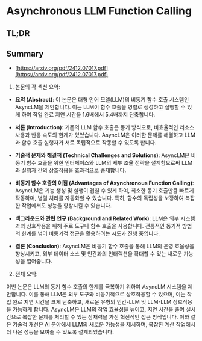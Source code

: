 # Asynchronous LLM Function Calling
## TL;DR
## Summary
- [https://arxiv.org/pdf/2412.07017.pdf](https://arxiv.org/pdf/2412.07017.pdf)

1. 논문의 각 섹션 요약:

- **요약 (Abstract)**:
  이 논문은 대형 언어 모델(LLM)의 비동기 함수 호출 시스템인 AsyncLM을 제안합니다. 이는 LLM이 함수 호출을 병렬로 생성하고 실행할 수 있게 하여 작업 완료 지연 시간을 1.6배에서 5.4배까지 단축합니다.

- **서론 (Introduction)**:
  기존의 LLM 함수 호출은 동기 방식으로, 비효율적인 리소스 사용과 반응 속도의 한계가 있었습니다. AsyncLM은 이러한 문제를 해결하고 LLM과 함수 호출 실행자가 서로 독립적으로 작동할 수 있도록 합니다.

- **기술적 문제와 해결책 (Technical Challenges and Solutions)**:
  AsyncLM은 비동기 함수 호출을 위한 인터페이스와 LLM의 세부 조율 전략을 설계함으로써 LLM과 실행자 간의 상호작용을 효과적으로 중재합니다.

- **비동기 함수 호출의 이점 (Advantages of Asynchronous Function Calling)**:
  AsyncLM은 기능 생성 및 실행이 겹칠 수 있게 하여, 최소한 동기 호출만큼 빠르게 작동하며, 병렬 처리를 자동화할 수 있습니다. 특히, 함수의 독립성을 보장하여 복잡한 작업에서도 성능을 향상시킬 수 있습니다.

- **백그라운드와 관련 연구 (Background and Related Work)**:
  LLM은 외부 시스템과의 상호작용을 위해 주로 도구나 함수 호출을 사용합니다. 전통적인 동기적 방법의 한계를 넘어 비동기적 접근을 활용하려는 시도가 진행 중입니다.

- **결론 (Conclusion)**:
  AsyncLM은 비동기 함수 호출을 통해 LLM의 운영 효율성을 향상시키고, 외부 데이터 소스 및 인간과의 인터랙션을 확대할 수 있는 새로운 가능성을 열어줍니다.

2. 전체 요약:

이번 논문은 LLM의 동기 함수 호출의 한계를 극복하기 위하여 AsyncLM 시스템을 제안합니다. 이를 통해 LLM은 외부 도구와 비동기적으로 상호작용할 수 있으며, 이는 작업 완료 지연 시간을 크게 단축하고, 새로운 유형의 인간-LLM 및 LLM-LLM 상호작용을 가능하게 합니다. AsyncLM은 LLM의 작업 효율성을 높이고, 지연 시간을 줄여 실시간으로 복잡한 문제를 처리할 수 있는 잠재력을 가진 혁신적인 접근 방식입니다. 이와 같은 기술적 개선은 AI 분야에서 LLM의 새로운 가능성을 제시하며, 복잡한 계산 작업에서 더 나은 성능을 보여줄 수 있도록 설계되었습니다.